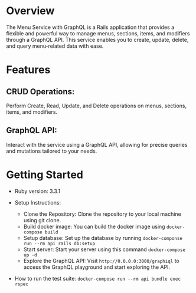 # Overview
The Menu Service with GraphQL is a Rails application that provides a flexible and powerful way to manage menus, sections, items, and modifiers through a GraphQL API. This service enables you to create, update, delete, and query menu-related data with ease.

# Features

## CRUD Operations: 
Perform Create, Read, Update, and Delete operations on menus, sections, items, and modifiers.

## GraphQL API:
Interact with the service using a GraphQL API, allowing for precise queries and mutations tailored to your needs.


# Getting Started
* Ruby version: 3.3.1

* Setup Instructions:
  * Clone the Repository: Clone the repository to your local machine using git clone.
  * Build docker image: You can build the docker image using `docker-compose build`
  * Setup database: Set up the database by running `docker-componse run --rm api rails db:setup`
  * Start server: Start your server using this command `docker-compose up -d`
  * Explore the GraphQL API: Visit `http://0.0.0.0:3000/graphiql` to access the GraphQL playground and start exploring the API.

* How to run the test suite: `docker-compose run --rm api bundle exec rspec`